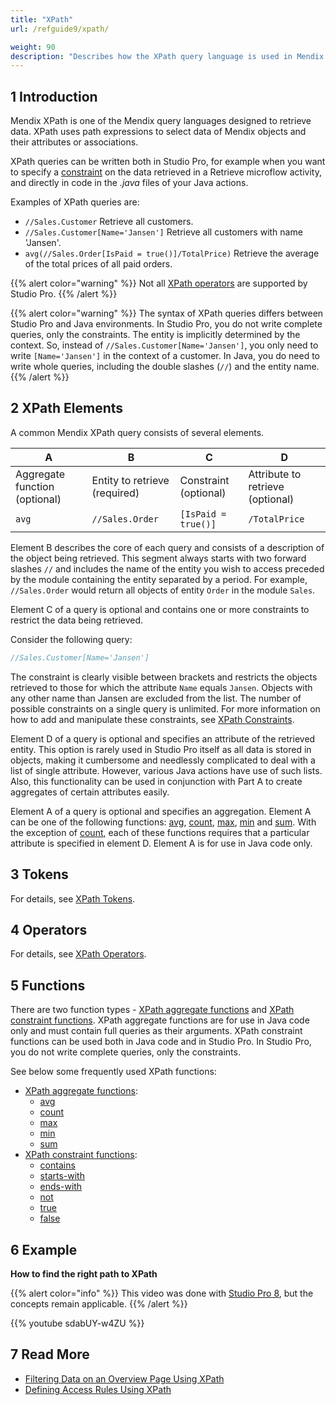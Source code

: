 ```yaml
---
title: "XPath"
url: /refguide9/xpath/

weight: 90
description: "Describes how the XPath query language is used in Mendix by presenting functions and examples."
---
```


## 1 Introduction

Mendix XPath is one of the Mendix query languages designed to retrieve data. XPath uses path expressions to select data of Mendix objects and their attributes or associations.

XPath queries can be written both in Studio Pro, for example when you want to specify a [constraint](/refguide9/xpath-constraints/) on the data retrieved in a Retrieve microflow activity, and directly in code in the *.java* files of your Java actions. 

Examples of XPath queries are:

* `//Sales.Customer`
    Retrieve all customers.
* `//Sales.Customer[Name='Jansen']`
    Retrieve all customers with name 'Jansen'.
* `avg(//Sales.Order[IsPaid = true()]/TotalPrice)`
    Retrieve the average of the total prices of all paid orders.

{{% alert color="warning" %}}
Not all [XPath operators](/refguide9/xpath-operators/) are supported by Studio Pro.
{{% /alert %}}

{{% alert color="warning" %}}
The syntax of XPath queries differs between Studio Pro and Java environments. In Studio Pro, you do not write complete queries, only the constraints. The entity is implicitly determined by the context. So, instead of `//Sales.Customer[Name='Jansen']`, you only need to write `[Name='Jansen']` in the context of a customer. In Java, you do need to write whole queries, including the double slashes (`//`) and the entity name.
{{% /alert %}}

## 2 XPath Elements

A common Mendix XPath query consists of several elements.

| A | B | C | D |
| --- | --- | --- | --- |
| Aggregate function (optional) | Entity to retrieve (required) | Constraint (optional) | Attribute to retrieve (optional) |
| `avg` | `//Sales.Order` | `[IsPaid = true()]` | `/TotalPrice` |

Element B describes the core of each query and consists of a description of the object being retrieved. This segment always starts with two forward slashes `//` and includes the name of the entity you wish to access preceded by the module containing the entity separated by a period. For example, `//Sales.Order` would return all objects of entity `Order` in the module `Sales`.

Element C of a query is optional and contains one or more constraints to restrict the data being retrieved.

Consider the following query:

```java {linenos=false}
//Sales.Customer[Name='Jansen']
```

The constraint is clearly visible between brackets and restricts the objects retrieved to those for which the attribute `Name` equals `Jansen`. Objects with any other name than Jansen are excluded from the list.
The number of possible constraints on a single query is unlimited. For more information on how to add and manipulate these constraints, see [XPath Constraints](/refguide9/xpath-constraints/).

Element D of a query is optional and specifies an attribute of the retrieved entity. This option is rarely used in Studio Pro itself as all data is stored in objects, making it cumbersome and needlessly complicated to deal with a list of single attribute. However, various Java actions have use of such lists. Also, this functionality can be used in conjunction with Part A to create aggregates of certain attributes easily.

Element A of a query is optional and specifies an aggregation. Element A can be one of the following functions: [avg](/refguide9/xpath-avg/), [count](/refguide9/xpath-count/), [max](/refguide9/xpath-max/), [min](/refguide9/xpath-min/) and [sum](/refguide9/xpath-sum/). With the exception of [count](/refguide9/xpath-count/), each of these functions requires that a particular attribute is specified in element D. Element A is for use in Java code only.

## 3 Tokens

For details, see [XPath Tokens](/refguide9/xpath-tokens/).

## 4 Operators

For details, see [XPath Operators](/refguide9/xpath-operators/).

## 5 Functions

There are two function types - [XPath aggregate functions](/refguide9/xpath-aggregate-functions/) and [XPath constraint functions](/refguide9/xpath-constraint-functions/). XPath aggregate functions are for use in Java code only and must contain full queries as their arguments. XPath constraint functions can be used both in Java code and in Studio Pro. In Studio Pro, you do not write complete queries, only the constraints. 

See below some frequently used XPath functions:

* [XPath aggregate functions](/refguide9/xpath-aggregate-functions/):
    * [avg](/refguide9/xpath-avg/)
    * [count](/refguide9/xpath-count/)
    * [max](/refguide9/xpath-max/)
    * [min](/refguide9/xpath-min/)
    * [sum](/refguide9/xpath-sum/)
* [XPath constraint functions](/refguide9/xpath-constraint-functions/):
    * [contains](/refguide9/xpath-contains/)
    * [starts-with](/refguide9/xpath-starts-with/)
    * [ends-with](/refguide9/xpath-ends-with/)
    * [not](/refguide9/xpath-not/)
    * [true](/refguide9/xpath-true/)
    * [false](/refguide9/xpath-false/)
    
## 6 Example

**How to find the right path to XPath**

{{% alert color="info" %}}
This video was done with [Studio Pro 8](/refguide8/), but the concepts remain applicable.
{{% /alert %}}

{{% youtube sdabUY-w4ZU %}}

## 7 Read More

* [Filtering Data on an Overview Page Using XPath](/refguide9/filtering-data-on-an-overview-page/)
* [Defining Access Rules Using XPath](/refguide9/define-access-rules-using-xpath/)
